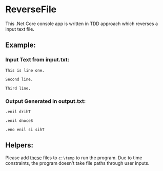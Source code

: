 # ReverseFile

This .Net Core console app is written in TDD approach which reverses a input text file. 

## Example:

### Input Text from input.txt:

```This is line one.```

```Second line.```

```Third line.```

### Output Generated in output.txt:

```.enil drihT```

```.enil dnoceS```

```.eno enil si sihT```

## Helpers:

Please add [these](https://github.com/banerjeea/ReverseFile/tree/master/HelperTextFiles) files to ```c:\temp``` to run the program. Due to time constraints, the program doesn't take file paths through user inputs.



